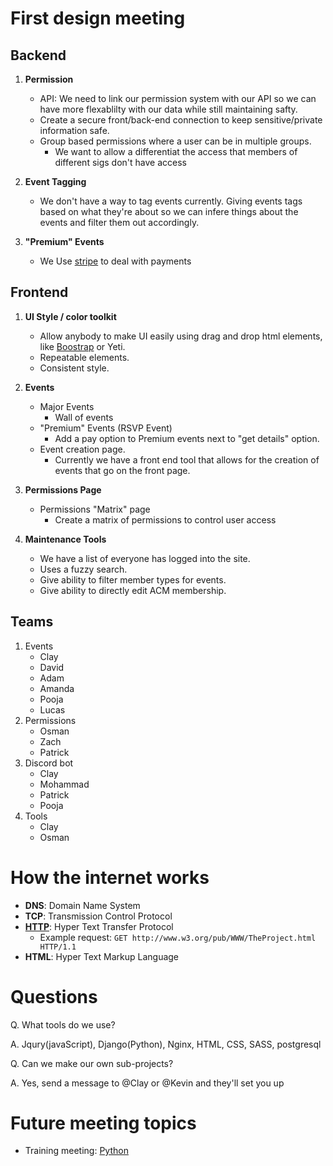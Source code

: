 # First design meeting
## Backend
1. **Permission**
    - API: We need to link our permission system with our API so we can have
    more flexablilty with our data while still maintaining safty.
    - Create a secure front/back-end connection to keep sensitive/private
    information safe.
    - Group based permissions where a user can be in multiple groups.
        - We want to allow a differentiat the access that members of different
        sigs don't have access
2. **Event Tagging**
    - We don't have a way to tag events currently. Giving events tags based on
    what they're about so we can infere things about the events and filter them
    out accordingly.

3. **"Premium" Events**
    - We Use [stripe](https://stripe.com/docs) to deal with payments

## Frontend
1. **UI Style / color toolkit**
    - Allow anybody to make UI easily using drag and drop html elements, like [Boostrap](https://getbootstrap.com/) or Yeti.
    - Repeatable elements.
    - Consistent style.

2. **Events**
    - Major Events
        - Wall of events
    - "Premium" Events (RSVP Event)
        - Add a pay option to Premium events next to "get details" option.
    -  Event creation page.
        - Currently we have a front end tool that allows for the creation of
        events that go on the front page.

4. **Permissions Page**
    - Permissions "Matrix" page
        - Create a matrix of permissions to control user access

5. **Maintenance Tools**
    - We have a list of everyone has logged into the site.
    - Uses a fuzzy search.
    - Give ability to filter member types for events.
    - Give ability to directly edit ACM membership.

## Teams
1. Events
    - Clay
    - David
    - Adam
    - Amanda
    - Pooja
    - Lucas
2. Permissions
    - Osman
    - Zach
    - Patrick
3. Discord bot
    - Clay
    - Mohammad
    - Patrick
    - Pooja
4. Tools
    - Clay
    - Osman

# How the internet works
- **DNS**: Domain Name System
- **TCP**: Transmission Control Protocol
- [**HTTP**](https://www.w3.org/Protocols/rfc2616/rfc2616-sec5.html): Hyper Text Transfer Protocol
    - Example request: `GET http://www.w3.org/pub/WWW/TheProject.html HTTP/1.1`
- **HTML**: Hyper Text Markup Language

# Questions
Q. What tools do we use?

A. Jqury(javaScript), Django(Python), Nginx, HTML, CSS, SASS, postgresql

Q. Can we make our own sub-projects?

A. Yes, send a message to @Clay or @Kevin and they'll set you up

# Future meeting topics
- Training meeting: [Python](https://docs.python.org/3/tutorial/)
